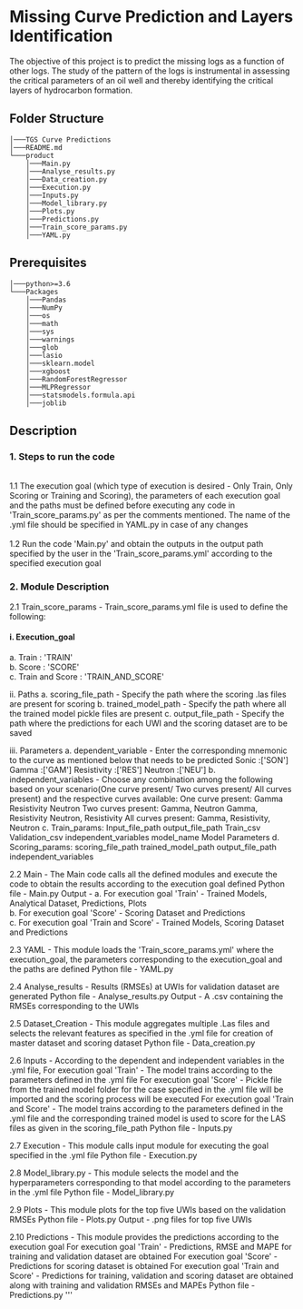 # Missing Curve Prediction and Layers Identification

The objective of this project is to predict the missing logs as a function of other logs. 
The study of the pattern of the logs is instrumental in assessing the critical parameters of an oil well and thereby identifying the critical layers of hydrocarbon formation.

## Folder Structure</br>

```
│───TGS Curve Predictions
│───README.md
└───product
	│───Main.py
	│───Analyse_results.py
	│───Data_creation.py
	│───Execution.py
	│───Inputs.py	
	│───Model_library.py
	│───Plots.py
	│───Predictions.py		
	│───Train_score_params.py
	│───YAML.py
```

## Prerequisites

```
│───python>=3.6
└───Packages
    │───Pandas
    │───NumPy
    │───os
    │───math
    │───sys
    │───warnings
    │───glob
    │───lasio
    │───sklearn.model
    │───xgboost
    │───RandomForestRegressor
    │───MLPRegressor
    │───statsmodels.formula.api
    │───joblib
```

## Description

### 1. Steps to run the code
	
<br> 1.1 The execution goal (which type of execution is desired - Only Train, Only Scoring or Training and Scoring), the parameters of each execution goal and the paths must be defined before executing any code in 'Train_score_params.py' as per the comments mentioned. The name of the .yml file should be specified in YAML.py in case of any changes </br>
<br>1.2 Run the code 'Main.py' and obtain the outputs in the output path specified by the user in the 'Train_score_params.yml' according to the specified execution goal

### 2. Module Description

2.1 Train_score_params - Train_score_params.yml file is used to define the following:

####  i. Execution_goal
   a. Train           : 'TRAIN'
   <br>b. Score           : 'SCORE'
   <br>c. Train and Score : 'TRAIN_AND_SCORE'
	
  ii. Paths
  	a. scoring_file_path - Specify the path where the scoring .las files are present for scoring
  	b. trained_model_path - Specify the path where all the trained model pickle files are present
  	c. output_file_path - Specify the path where the predictions for each UWI and the scoring dataset are to be saved

  iii. Parameters
  	a. dependent_variable - Enter the corresponding mnemonic to the curve as mentioned below that needs to be predicted 
  		Sonic       :['SON']
  		Gamma       :['GAM']
  		Resistivity :['RES']
  		Neutron     :['NEU']
  	b. independent_variables - Choose any combination among the following based on your scenario(One curve present/ Two curves present/ All curves present) and the respective curves available:
	    One curve present: 
	    	Gamma
	    	Resistivity
	    	Neutron
	    Two curves present:
	    	Gamma, Neutron
	    	Gamma, Resistivity
	    	Neutron, Resistivity
	    All curves present:
	    	Gamma, Resistivity, Neutron
	c. Train_params:
		Input_file_path
		output_file_path
		Train_csv
		Validation_csv
		independent_variables
		model_name
		Model Parameters
	d. Scoring_params:
		scoring_file_path
		trained_model_path
		output_file_path
		independent_variables
		
2.2 Main - The Main code calls all the defined modules and execute the code to obtain the results according to the execution goal defined
	Python file - Main.py
	Output - a. For execution goal 'Train' - Trained Models, Analytical Dataset, Predictions, Plots          
	         b. For execution goal 'Score' - Scoring Dataset and Predictions          
	         c. For execution goal 'Train and Score' - Trained Models, Scoring Dataset and Predictions
						
2.3 YAML - This module loads the 'Train_score_params.yml' where the execution_goal, the parameters corresponding to the execution_goal and the paths are defined
	Python file - YAML.py
			
2.4 Analyse_results - Results (RMSEs) at UWIs for validation dataset are generated
	Python file - Analyse_results.py
	Output - A .csv containing the RMSEs corresponding to the UWIs
			
2.5 Dataset_Creation - This module aggregates multiple .Las files and selects the relevant features as specified in the .yml file for creation of master dataset and scoring dataset
   	Python file - Data_creation.py
			
2.6 Inputs - According to the dependent and independent variables in the .yml file,
	For execution goal 'Train' - The model trains according to the parameters defined in the .yml file 
	For execution goal 'Score' - Pickle file from the trained model folder for the case specified in the .yml file will be imported and the scoring process will be executed
	For execution goal 'Train and Score' - The model trains according to the parameters defined in the .yml file and the corresponding trained model is used to score for the LAS files as given in the scoring_file_path
	Python file - Inputs.py
			
2.7 Execution - This module calls input module for executing the goal specified in the .yml file
	Python file - Execution.py
	
2.8	Model_library.py - This module selects the model and the hyperparameters corresponding to that model according to the parameters in the .yml file
	Python file - Model_library.py 
	
2.9 Plots - This module plots for the top five UWIs based on the validation RMSEs
	Python file - Plots.py
	Output - .png files for top five UWIs
	
2.10 Predictions  - This module provides the predictions according to the execution goal
	For execution goal 'Train' - Predictions, RMSE and MAPE for training and validation dataset are obtained 
	For execution goal 'Score' - Predictions for scoring dataset is obtained
	For execution goal 'Train and Score' - Predictions for training, validation and scoring dataset are obtained along with training and validation RMSEs and MAPEs
	Python file -  Predictions.py
'''
